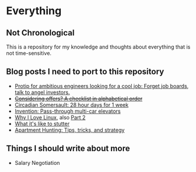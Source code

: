 # Everything

## Not Chronological

This is a repository for my knowledge and thoughts about everything that is not time-sensitive.

## Blog posts I need to port to this repository

* [Protip for ambitious engineers looking for a cool job: Forget job boards, talk to angel investors.](http://shazow.posterous.com/protip-for-ambitious-engineers-looking-for-a)
* ~~[Considering offers? A checklist in alphabetical order](https://github.com/shazow/everything/blob/master/negotiation/checklist-for-considering-job-offers.md)~~
* [Circadian Somersault: 28 hour days for 1 week](http://shazow.net/blog/2009/02/02/circadian-somersault/)
* [Invention: Pass-through multi-car elevators](http://shazow.net/blog/2008/10/05/passthrough-multicar-elevators/)
* [Why I Love Linux](http://shazow.net/blog/2006/07/15/why-i-love-linux/), also [Part 2](http://shazow.net/blog/2007/10/11/linux-love-part-2/)
* [What it's like to stutter](http://shazow.net/blog/2007/06/10/what-its-like-to-stutter/)
* [Apartment Hunting: Tips, tricks, and strategy](http://shazow.net/blog/2007/04/19/apartment-hunting/)


## Things I should write about more

* Salary Negotiation

